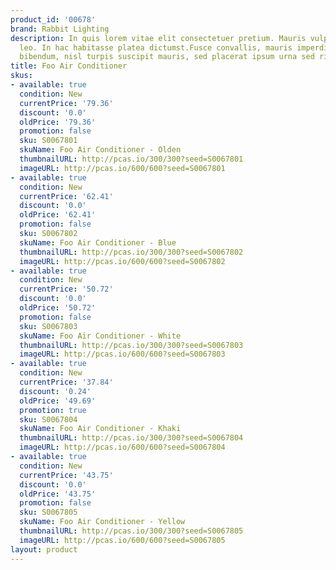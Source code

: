 ```yaml
---
product_id: '00678'
brand: Rabbit Lighting
description: In quis lorem vitae elit consectetuer pretium. Mauris vulputate pellentesque
  leo. In hac habitasse platea dictumst.Fusce convallis, mauris imperdiet gravida
  bibendum, nisl turpis suscipit mauris, sed placerat ipsum urna sed risus.
title: Foo Air Conditioner
skus:
- available: true
  condition: New
  currentPrice: '79.36'
  discount: '0.0'
  oldPrice: '79.36'
  promotion: false
  sku: S0067801
  skuName: Foo Air Conditioner - Olden
  thumbnailURL: http://pcas.io/300/300?seed=S0067801
  imageURL: http://pcas.io/600/600?seed=S0067801
- available: true
  condition: New
  currentPrice: '62.41'
  discount: '0.0'
  oldPrice: '62.41'
  promotion: false
  sku: S0067802
  skuName: Foo Air Conditioner - Blue
  thumbnailURL: http://pcas.io/300/300?seed=S0067802
  imageURL: http://pcas.io/600/600?seed=S0067802
- available: true
  condition: New
  currentPrice: '50.72'
  discount: '0.0'
  oldPrice: '50.72'
  promotion: false
  sku: S0067803
  skuName: Foo Air Conditioner - White
  thumbnailURL: http://pcas.io/300/300?seed=S0067803
  imageURL: http://pcas.io/600/600?seed=S0067803
- available: true
  condition: New
  currentPrice: '37.84'
  discount: '0.24'
  oldPrice: '49.69'
  promotion: true
  sku: S0067804
  skuName: Foo Air Conditioner - Khaki
  thumbnailURL: http://pcas.io/300/300?seed=S0067804
  imageURL: http://pcas.io/600/600?seed=S0067804
- available: true
  condition: New
  currentPrice: '43.75'
  discount: '0.0'
  oldPrice: '43.75'
  promotion: false
  sku: S0067805
  skuName: Foo Air Conditioner - Yellow
  thumbnailURL: http://pcas.io/300/300?seed=S0067805
  imageURL: http://pcas.io/600/600?seed=S0067805
layout: product
---
```

